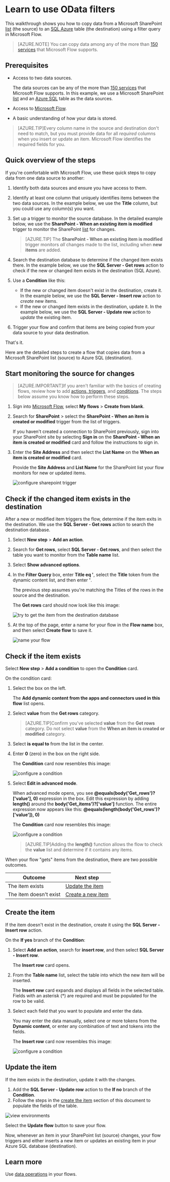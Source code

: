 <properties
    pageTitle="Use OData filters | Microsoft Flow"
    description="Learn to use OData filters with Microsoft Flow"
    services=""
    suite="flow"
    documentationCenter="na"
    authors="MSFTMan"
    manager="anneta"
    editor=""
    tags=""/>

<tags
   ms.service="flow"
   ms.devlang="na"
   ms.topic="article"
   ms.tgt_pltfrm="na"
   ms.workload="na"
   ms.date="09/15/2017"
   ms.author="deonhe"/>

# Learn to use OData filters

This walkthrough shows you how to copy data from a Microsoft SharePoint [list](https://support.office.com/en-us/article/SharePoint-lists-I-An-introduction-f11cd5fe-bc87-4f9e-9bfe-bbd87a22a194) (the source) to an [SQL Azure](https://docs.microsoft.com/azure/sql-database/sql-database-technical-overview) table (the destination) using a filter query in Microsoft Flow.

>[AZURE.NOTE] You can copy data among any of the more than [150 services](https://flow.microsoft.com/connectors/) that Microsoft Flow supports.

## Prerequisites

- Access to two data sources.

    The data sources can be any of the more than [150 services](https://flow.microsoft.com/connectors/) that Microsoft Flow supports. In this example, we use a Microsoft SharePoint [list](https://support.office.com/en-us/article/SharePoint-lists-I-An-introduction-f11cd5fe-bc87-4f9e-9bfe-bbd87a22a194) and an [Azure SQL](https://docs.microsoft.com/azure/sql-database/sql-database-technical-overview) table as the data sources.

- Access to [Microsoft Flow](https://flow.microsoft.com).

- A basic understanding of how your data is stored.

>[AZURE.TIP]Every column name in the source and destination don't need to match, but you must provide data for all *required* columns when you insert or update an item. Microsoft Flow identifies the required fields for you.

## Quick overview of the steps

If you're comfortable with Microsoft Flow, use these quick steps to copy data from one data source to another:

1. Identify both data sources and ensure you have access to them.
1. Identify at least one column that uniquely identifies items between the two data sources. In the example below, we use the **Title** column, but you could use any column(s) you want.
1. Set up a trigger to monitor the source database. In the detailed example below, we use the **SharePoint - When an existing item is modified** trigger to monitor the SharePoint [list](https://support.office.com/en-us/article/SharePoint-lists-I-An-introduction-f11cd5fe-bc87-4f9e-9bfe-bbd87a22a194) for changes.

    >[AZURE.TIP] The **SharePoint - When an existing item is modified** trigger monitors *all* changes made to the list, including when **new items** are added.

1. Search the destination database to determine if the changed item exists there. In the example below, we use the **SQL Server - Get rows** action to check if the new or changed item exists in the destination (SQL Azure).
1. Use a **Condition** like this:
    - If the new or changed item doesn't exist in the destination, create it. In the example below, we use the **SQL Server - Insert row** action to *create* new items.
    - If the new or changed item exists in the destination, update it. In the example below, we use the **SQL Server - Update row** action to *update* the existing item.
1. Trigger your flow and confirm that items are being copied from your data source to your data destination.

That's it.

Here are the detailed steps to create a flow that copies data from a Microsoft SharePoint list (source) to Azure SQL (destination).

## Start monitoring the source for changes

>[AZURE.IMPORTANT]If you aren't familiar with the basics of creating flows, review how to add [actions, triggers](multi-step-logic-flow.md/#add-another-action), and [conditions](add-a-condition.md). The steps below assume you know how to perform these steps.

1. Sign into [Microsoft Flow](https://flow.microsoft.com), select **My flows** > **Create from blank**.
1. Search for **SharePoint** > select the **SharePoint - When an item is created or modified** trigger from the list of triggers.

    If you haven't created a connection to SharePoint previously, sign into your SharePoint site by selecting **Sign in** on the **SharePoint - When an item is created or modified** card and follow the instructions to sign in.

1. Enter the **Site Address** and then select the **List Name** on the **When an item is created or modified** card.

    Provide the **Site Address** and **List Name** for the SharePoint list your flow monitors for new or updated items.

    ![configure sharepoint trigger](media/odata-filters/configure-sharepoint-trigger.png)

## Check if the changed item exists in the destination

After a new or modified item triggers the flow, determine if the item exits in the destination. We use the **SQL Server - Get rows** action to search the destination database.

1. Select **New step** > **Add an action**.
1. Search for **Get rows**, select **SQL Server - Get rows**, and then select the table you want to monitor from the **Table name** list.
1. Select **Show advanced options**.
1. In the **Filter Query** box, enter **Title eq '**, select the **Title** token from the dynamic content list, and then enter **'**.

    The previous step assumes you're matching the Titles of the rows in the source and the destination.

    The **Get rows** card should now look like this image:

    ![try to get the item from the destination database](media/odata-filters/configure-sql-get-rows-action.png)

1. At the top of the page, enter a name for your flow in the **Flow name** box, and then select **Create flow** to save it.

    ![name your flow](media/odata-filters/give-the-flow-a-name.png)

## Check if the item exists

Select **New step** > **Add a condition** to open the **Condition** card.

On the condition card:

1. Select the box on the left.

    The **Add dynamic content from the apps and connectors used in this flow** list opens.

1. Select **value** from the **Get rows** category.

    >[AZURE.TIP]Confirm you've selected **value** from the **Get rows** category. Do not select **value** from the **When an item is created or modified** category.

1. Select **is equal to** from the list in the center.

1. Enter **0** (zero) in the box on the right side.

    The **Condition** card now resembles this image:

    ![configure a condition](media/odata-filters/configure-condition.png)

1. Select **Edit in advanced mode**.

    When advanced mode opens, you see **@equals(body('Get_rows')?['value'], 0)** expression in the box. Edit this expression by adding **length()** around the **body('Get_items')?['value']** function. The entire expression now appears like this: **@equals(length(body('Get_rows')?['value']), 0)**

    The **Condition** card now resembles this image:

    ![configure a condition](media/odata-filters/configure-condition-add-length.png)

    >[AZURE.TIP]Adding the **length()** function allows the flow to check the **value** list and determine if it contains any items.

When your flow "gets" items from the destination, there are two possible outcomes.

|Outcome|Next step|
|-------|---------|
|The item exists|[Update the item](odata-filters.md#update-the-item)|
|The item doesn't exist|[Create a new item](odata-filters.md#create-the-item)|

## Create the item

If the item doesn't exist in the destination, create it using the **SQL Server - Insert row** action.

On the **If yes** branch of the **Condition**:

1. Select **Add an action**, search for **insert row**, and then select **SQL Server - Insert row**.

    The **Insert row** card opens.

1. From the **Table name** list, select the table into which the new item will be inserted.

    The **Insert row** card expands and displays all fields in the selected table. Fields with an asterisk (*) are required and must be populated for the row to be valid.

1. Select each field that you want to populate and enter the data.

    You may enter the data manually, select one or more tokens from the **Dynamic content**, or enter any combination of text and tokens into the fields.

    The **Insert row** card now resembles this image:

    ![configure a condition](media/odata-filters/insert-row.png)

## Update the item

If the item exists in the destination, update it with the changes.

1. Add the **SQL Server - Update row** action to the **If no** branch of the **Condition**.
1. Follow the steps in the [create the item](odata-filters.md#create-the-item) section of this document to populate the fields of the table.

![view environments](media/odata-filters/update-row.png)

Select the **Update flow** button to save your flow.

Now, whenever an item in your SharePoint list (source) changes, your flow triggers and either inserts a new item or updates an existing item in your Azure SQL database (destination).

## Learn more

Use [data operations](data-operations.md) in your flows.

